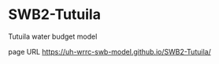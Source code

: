 # SWB2-Tutuila
Tutuila water budget model 

page URL 
https://uh-wrrc-swb-model.github.io/SWB2-Tutuila/

